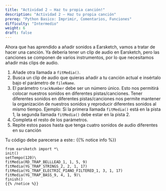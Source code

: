 ```yaml
---
title: "Actividad 2 – Haz tu propia canción!"
description: "Actividad 2 – Haz tu propia canción"
prereq: "Python Basico: Imprimir, Comentarios, Funciones"
difficulty: "Intermedio"
weight: 6
draft: false
---
```


Ahora que has aprendido a añadir sonidos a Earsketch, vamos a tratar de hacer una canción. Ya debería tener un clip de audio en Earsketch, pero las canciones se componen de varios instrumentos, por lo que necesitamos añadir más clips de audio.

1. Añade otra llamada a `fitMedia()`.
2. Busca un clip de audio que quieras añadir a tu canción actual e insértalo bajo el parámetro de `fileName`.
3. El parámetro `trackNumber` debe ser un número único. Esto nos permitirá colocar nuestros sonidos en diferentes pistas/canciones. Tener diferentes sonidos en diferentes pistas/canciones nos permite mantener la organización de nuestros sonidos y reproducir diferentes sonidos al mismo tiempo. Ejemplo: Si la primera llamada `fitMedia()` está en la pista 1, la segunda llamada `fitMedia()` debe estar en la pista 2.
4. Completa el resto de los parámetros.
5. Repite estos pasos hasta que tenga cuatro sonidos de audio diferentes en su canción

Tu código debe parecerse a este::
    {{% notice info %}}

    from earsketch import *\
    init()
    setTempo(120)\
    fitMedia(RD_TRAP_BELLLEAD_1, 1, 5, 9)
    fitMedia(YG_TRAP_STRINGS_2, 2, 1, 17) 
    fitMedia(YG_TRAP_ELECTRIC_PIANO_FILTERED_1, 3, 1, 17) 
    fitMedia(YG_TRAP_BASS_9, 4, 1, 9)\
    finish()
    {{% /notice %}}